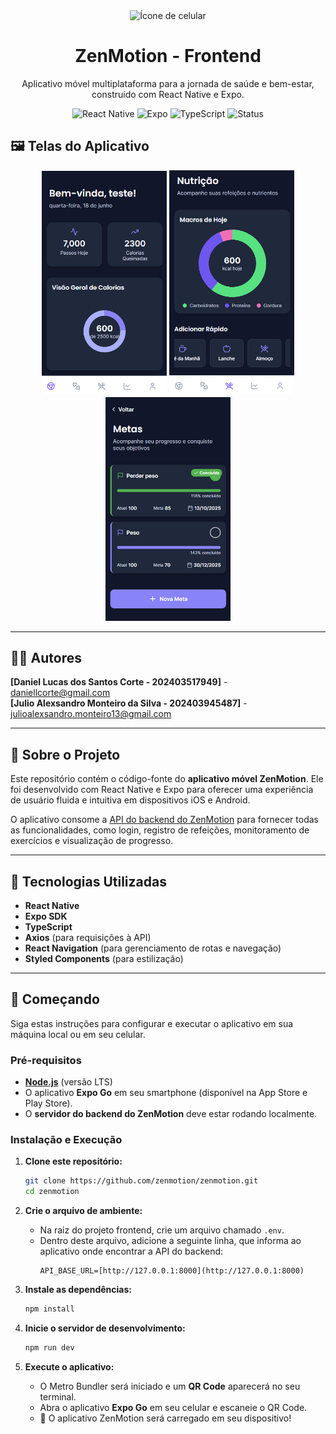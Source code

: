 <div align="center">
  <img src="https://raw.githubusercontent.com/FortAwesome/Font-Awesome/6.x/svgs/solid/mobile-screen-button.svg" alt="Ícone de celular" width="80"/>
  <h1>ZenMotion - Frontend</h1>
  <p>Aplicativo móvel multiplataforma para a jornada de saúde e bem-estar, construído com React Native e Expo.</p>

  <p>
    <img src="https://img.shields.io/badge/Framework-React_Native-blue?logo=react" alt="React Native">
    <img src="https://img.shields.io/badge/Plataforma-Expo-lightgrey?logo=expo" alt="Expo">
    <img src="https://img.shields.io/badge/Linguagem-TypeScript-blue?logo=typescript" alt="TypeScript">
    <img src="https://img.shields.io/badge/Status-Em_Desenvolvimento-yellow" alt="Status">
  </p>
</div>

## 🖼️ Telas do Aplicativo

<p align="center">
  <img src="assets/images/home.png" alt="Tela de Home" width="200"/>
  <img src="assets/images/nutricao.png" alt="Tela de Nutrição" width="200"/>
  <img src="assets/images/metas.png" alt="Tela de Metas" width="200"/>
</p>

---

## 👨‍💻 Autores

**[Daniel Lucas dos Santos Corte - 202403517949]** - [daniellcorte@gmail.com](mailto:daniellcorte@gmail.com) <br>
**[Julio Alexsandro Monteiro da Silva - 202403945487]** - [julioalexsandro.monteiro13@gmail.com](mailto:julioalexsandro.monteiro13@gmail.com)

---

## 🎯 Sobre o Projeto

Este repositório contém o código-fonte do **aplicativo móvel ZenMotion**. Ele foi desenvolvido com React Native e Expo para oferecer uma experiência de usuário fluida e intuitiva em dispositivos iOS e Android.

O aplicativo consome a [API do backend do ZenMotion](https://github.com/zenmotion/backend) para fornecer todas as funcionalidades, como login, registro de refeições, monitoramento de exercícios e visualização de progresso.

---

## 🚀 Tecnologias Utilizadas

* **React Native**
* **Expo SDK**
* **TypeScript**
* **Axios** (para requisições à API)
* **React Navigation** (para gerenciamento de rotas e navegação)
* **Styled Components** (para estilização)

---

## 🏁 Começando

Siga estas instruções para configurar e executar o aplicativo em sua máquina local ou em seu celular.

### Pré-requisitos

* [**Node.js**](https://nodejs.org/en/) (versão LTS)
* O aplicativo **Expo Go** em seu smartphone (disponível na App Store e Play Store).
* O **servidor do backend do ZenMotion** deve estar rodando localmente.

### Instalação e Execução

1.  **Clone este repositório:**
    ```bash
    git clone https://github.com/zenmotion/zenmotion.git
    cd zenmotion
    ```

2.  **Crie o arquivo de ambiente:**
    * Na raiz do projeto frontend, crie um arquivo chamado `.env`.
    * Dentro deste arquivo, adicione a seguinte linha, que informa ao aplicativo onde encontrar a API do backend:
        ```
        API_BASE_URL=[http://127.0.0.1:8000](http://127.0.0.1:8000)
        ```

3.  **Instale as dependências:**
    ```bash
    npm install
    ```

4.  **Inicie o servidor de desenvolvimento:**
    ```bash
    npm run dev
    ```

5.  **Execute o aplicativo:**
    * O Metro Bundler será iniciado e um **QR Code** aparecerá no seu terminal.
    * Abra o aplicativo **Expo Go** em seu celular e escaneie o QR Code.
    * 🎉 O aplicativo ZenMotion será carregado em seu dispositivo!

